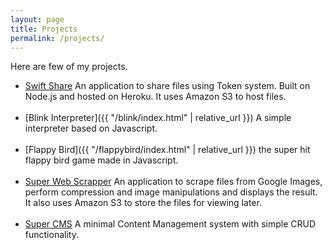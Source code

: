```yaml
---
layout: page
title: Projects
permalink: /projects/
---
```

Here are few of my projects.

- [Swift Share](http://swiftshare.in) An application to share files using Token system. Built on Node.js and hosted on Heroku. It uses Amazon S3 to host files. <br><br>
- [Blink Interpreter]({{ "/blink/index.html" | relative_url }}) A simple interpreter based on Javascript.<br><br>
- [Flappy Bird]({{ "/flappybird/index.html" | relative_url }}) the super hit flappy bird game made in Javascript.<br><br>
- [Super Web Scrapper](http://image-scrapper-pro.herokuapp.com) An application to scrape files from Google Images, perform compression and image manipulations and displays the result. It also uses Amazon S3 to store the files for viewing later.<br><br>
- [Super CMS](https://github.com/abhishekp1996/super_cms) A minimal Content Management system with simple CRUD functionality.